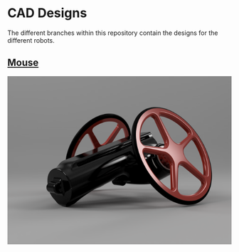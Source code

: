 # CAD Designs
The different branches within this repository contain the designs for the different robots.

[Mouse](https://github.com/pakobots/cad/tree/mouse)
---
![Mouse](img/mouse.png?raw=true "Mouse")

